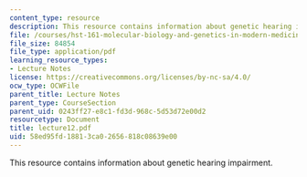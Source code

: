 ```yaml
---
content_type: resource
description: This resource contains information about genetic hearing impairment.
file: /courses/hst-161-molecular-biology-and-genetics-in-modern-medicine-fall-2007/58ed95fd18813ca02656818c08639e00_lecture12.pdf
file_size: 84854
file_type: application/pdf
learning_resource_types:
- Lecture Notes
license: https://creativecommons.org/licenses/by-nc-sa/4.0/
ocw_type: OCWFile
parent_title: Lecture Notes
parent_type: CourseSection
parent_uid: 0243ff27-e8c1-fd3d-968c-5d53d72e00d2
resourcetype: Document
title: lecture12.pdf
uid: 58ed95fd-1881-3ca0-2656-818c08639e00
---
```

This resource contains information about genetic hearing impairment.